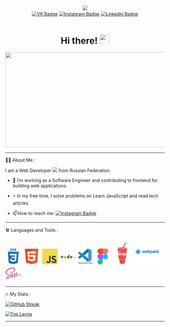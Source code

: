<div id="header" align="center">
  <img src="https://media.giphy.com/media/VVOeS3aglQLSnVSOg9/giphy.gif" width="200"/>
</div>
<div id="badges" align="center">
  <a href="https://vk.com/biriukov94"><img src="https://img.shields.io/badge/VK-blue?style=for-the-badge&logo=VK&logoColor=white" alt="VK Badge"/></a>
  <a href="https://www.instagram.com/biriukov_94/"><img src="https://img.shields.io/badge/Instagram-mediumvioletred?style=for-the-badge&logo=Instagram&logoColor=white" alt="Instagram Badge"/></a>
  <a href="https://www.linkedin.com/in/brk94/"><img src="https://img.shields.io/badge/LinkedIn-blue?style=for-the-badge&logo=linkedin&logoColor=white" alt="LinkedIn Badge"/></a>
</div>
<div id="counter" align="center">
<img align="center" src="https://komarev.com/ghpvc/?username=fr0st1kk&style=flat-square&color=blue" alt=""/>
</div>
<h1 align="center">
  Hi there!
  <img src="https://media.giphy.com/media/hvRJCLFzcasrR4ia7z/giphy.gif" width="30px" height="30"/>
</h1>

<div align="center">
  <img src="https://media.giphy.com/media/dWesBcTLavkZuG35MI/giphy.gif" width="600" height="300"/>
</div>

---

:man_technologist: About Me :

I am a Web Developer <img src="https://media.giphy.com/media/WUlplcMpOCEmTGBtBW/giphy.gif" width="30"> from Russian Federation.
- :telescope: I’m working as a Software Engineer and contributing to frontend for building web applications.

- :zap: In my free time, I solve problems on Learn JavaScript and read tech articles.

- :mailbox:How to reach me: <a href="https://www.instagram.com/biriukov_94/"><img src="https://img.shields.io/badge/Instagram-mediumvioletred?style=for-the-badge&logo=Instagram&logoColor=white" alt="Instagram Badge"/></a>

---

:hammer_and_wrench: Languages and Tools :
<div>
  
  <img src="https://github.com/devicons/devicon/blob/master/icons/css3/css3-plain-wordmark.svg"  title="CSS3" alt="CSS" width="50" height="50"/>&nbsp;
  <img src="https://github.com/devicons/devicon/blob/master/icons/html5/html5-original.svg" title="HTML5" alt="HTML" width="50" height="50"/>&nbsp;
  <img src="https://github.com/devicons/devicon/blob/master/icons/javascript/javascript-original.svg" title="JavaScript" alt="JavaScript" width="50" height="50"/>&nbsp;
  <img src="https://github.com/devicons/devicon/blob/master/icons/nodejs/nodejs-original-wordmark.svg" title="NodeJS" alt="NodeJS" width="50" height="50"/>
  <img src="https://github.com/devicons/devicon/blob/master/icons/vscode/vscode-original-wordmark.svg" title="VSCode" alt="VSCode" width="50" height="50"/>
  <img src="https://github.com/devicons/devicon/blob/master/icons/figma/figma-original.svg" title="Figma" alt="Figma" width="50" height="50"/>
  <img src="https://github.com/devicons/devicon/blob/master/icons/gulp/gulp-plain.svg" title="Gulp" alt="Gulp" width="70" height="70"/>
  <img src="https://github.com/devicons/devicon/blob/master/icons/webpack/webpack-original-wordmark.svg" title="WebPack" alt="WebPack" width="80" height="80"/>
  <img src="https://github.com/devicons/devicon/blob/master/icons/sass/sass-original.svg" title="SASS" alt="SASS" width="50" height="50"/>
</div>

---

:fire: My Stats :

[![GitHub Streak](http://github-readme-streak-stats.herokuapp.com?user=fr0st1kk&theme=dark&hide_border=true&date_format=j%2Fn%5B%2FY%5D&ring=52DD0E&background=000000)](https://git.io/streak-stats)

[![Top Langs](https://github-readme-stats.vercel.app/api/top-langs/?username=fr0st1kk&layout=compact&theme=vision-friendly-dark)](https://github.com/anuraghazra/github-readme-stats)

---
